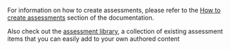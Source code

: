 For information on how to create assessments, please refer to the [How to create assessments](https://docs.codio.com/instructors/authoring/assessments/assessments.html#id1) section of the documentation.

Also check out the [assessment library](https://docs.codio.com/instructors/setupcourses/library/global-library.html#global-library), a collection of existing assessment items that you can easily add to your own authored content
